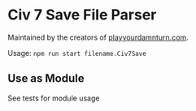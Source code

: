 # Civ 7 Save File Parser

Maintained by the creators of [playyourdamnturn.com](https://www.playyourdamnturn.com).

Usage: `npm run start filename.Civ7Save`

## Use as Module

See tests for module usage
